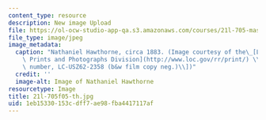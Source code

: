 ```yaml
---
content_type: resource
description: New image Upload
file: https://ol-ocw-studio-app-qa.s3.amazonaws.com/courses/21l-705-masterworks-in-american-short-fiction-fall-2005/1eb15330153cdff7ae98fba4417117af_21l-705f05-th.jpg
file_type: image/jpeg
image_metadata:
  caption: "Nathaniel Hawthorne, circa 1883. (Image courtesy of the\_[Library of Congress,\
    \ Prints and Photographs Division](http://www.loc.gov/rr/print/) \\[reproduction\
    \ number, LC-USZ62-2358 (b&w film copy neg.)\\])"
  credit: ''
  image-alt: Image of Nathaniel Hawthorne
resourcetype: Image
title: 21l-705f05-th.jpg
uid: 1eb15330-153c-dff7-ae98-fba4417117af
---
```


